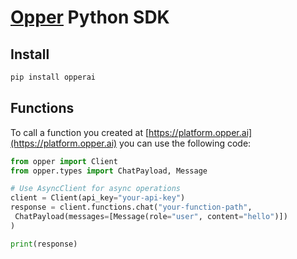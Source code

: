 # [Opper](https//opper.ai) Python SDK

## Install

```bash
pip install opperai
```

## Functions

To call a function you created at [https://platform.opper.ai](https://platform.opper.ai) you can use the following code:


```python
from opper import Client
from opper.types import ChatPayload, Message

# Use AsyncClient for async operations
client = Client(api_key="your-api-key") 
response = client.functions.chat("your-function-path", 
 ChatPayload(messages=[Message(role="user", content="hello")])
)

print(response)

```

